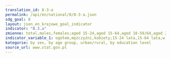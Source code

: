 ```yaml
---
translation_id: 8-3-a
permalink: /api/en/national/8/8-3-a.json
sdg_goal: 8
layout: json_en_krajowe_goal_indicator
indicator: "8.3.a"
zmienne: total,males,females;aged 15-24,aged 15-64,aged 18-59/64,aged 20-24,aged 20-64,aged 50-89,aged 55-64,aged 65-69;urban area,rural area;tertiary,post-secondary and secondary vocational/sectoral vocational,general secondary,basic vocational/sectoral vocational,lower secondary or primary or without formal education
indicator_variable_1: ogółem,mężczyźni,kobiety;15-24 lata,15-64 lata,w wieku 18-59/64,20-24 lata,20-64 lata,50-89 lat,55-64 lata,65-69 lat;miasto,wieś;wyższe,policealne oraz średnie zawodowe/branżowe,średnie ogólnokształcące,zasadnicze zawodowe/branżowe,gimnazjalne lub podstawowe lub bez formalnego wykształcenia;
kategorie: by sex, by age group, urban/rural, by education level
source_url: www.stat.gov.pl
---
```

